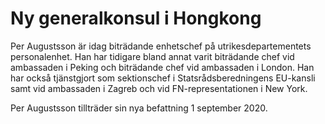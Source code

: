 # Ny generalkonsul i Hongkong

Per Augustsson är idag biträdande enhetschef på utrikesdepartementets personalenhet. Han har tidigare bland annat varit biträdande chef vid ambassaden i Peking och biträdande chef vid ambassaden i London. Han har också tjänstgjort som sektionschef i Statsrådsberedningens EU-kansli samt vid ambassaden i Zagreb och vid FN-representationen i New York.

Per Augustsson tillträder sin nya befattning 1 september 2020.
